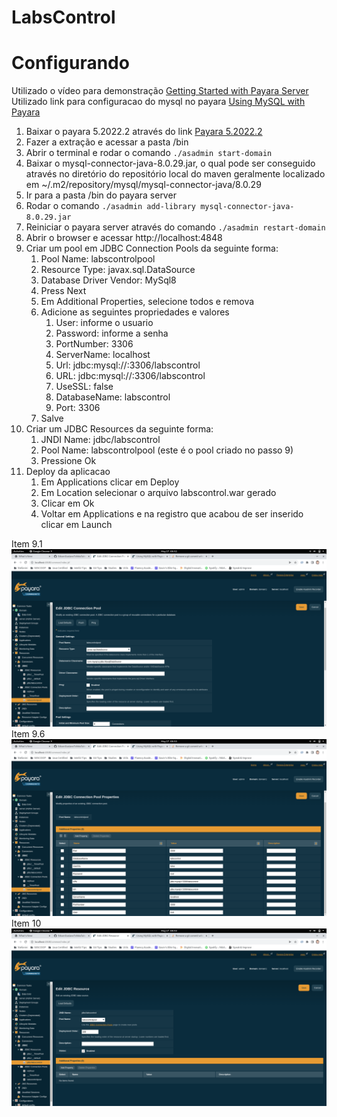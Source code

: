 # LabsControl
# Configurando
Utilizado o vídeo para demonstração [Getting Started with Payara Server](https://www.youtube.com/watch?v=tl8UbAETM68) <br/>
Utilizado link para configuracao do mysql no payara [Using MySQL with Payara](https://blog.payara.fish/using-mysql-with-payara) <br/>
1. Baixar o payara 5.2022.2 através do link [Payara 5.2022.2](https://www.payara.fish/downloads/payara-platform-community-edition/)
2. Fazer a extração e acessar a pasta /bin
3. Abrir o terminal e rodar o comando `./asadmin start-domain`
4. Baixar o mysql-connector-java-8.0.29.jar, o qual pode ser conseguido através no diretório do repositório local do maven geralmente localizado em ~/.m2/repository/mysql/mysql-connector-java/8.0.29
5. Ir para a pasta /bin do payara server
6. Rodar o comando `./asadmin add-library mysql-connector-java-8.0.29.jar`
7. Reiniciar o payara server através do comando `./asadmin restart-domain`
8. Abrir o browser e acessar http://localhost:4848
9. Criar um pool em JDBC Connection Pools da seguinte forma:
   1. Pool Name: labscontrolpool
   2. Resource Type: javax.sql.DataSource
   3. Database Driver Vendor: MySql8
   4. Press Next
   5. Em Additional Properties, selecione todos e remova 
   6. Adicione as seguintes propriedades e valores
      1. User: informe o usuario
      2. Password: informe a senha
      3. PortNumber: 3306
      4. ServerName: localhost
      5. Url: jdbc:mysql://:3306/labscontrol
      6. URL: jdbc:mysql://:3306/labscontrol
      7. UseSSL: false
      8. DatabaseName: labscontrol
      9. Port: 3306
   7. Salve
10. Criar um JDBC Resources da seguinte forma:
    1. JNDI Name: jdbc/labscontrol
    2. Pool Name: labscontrolpool (este é o pool criado no passo 9)
    3. Pressione Ok
11. Deploy da aplicacao
    1. Em Applications clicar em Deploy
    2. Em Location selecionar o arquivo labscontrol.war gerado 
    3. Clicar em Ok
    4. Voltar em Applications e na registro que acabou de ser inserido clicar em Launch

Item 9.1 ![Edicao da JDBC Connection Pool](img/jdbc-connection-pool.png)
Item 9.6 ![Edicao da JDBC Connection Pool - Additional Properties](img/jdbc-connection-pool-additional-properties.png)
Item 10 ![Edicao da JDBC Resource](img/jdbc-resource.png)
